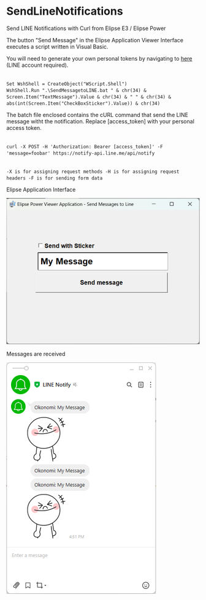 # SendLineNotifications
Send LINE Notifications with Curl from Elipse E3 / Elipse Power

The button "Send Message" in the Elipse Application Viewer Interface executes a script written in Visual Basic.

You will need to generate your own personal tokens by navigating to <a href="https://notify-bot.line.me/my/" target="_blank">here</a> (LINE account required).

<code>
Set WshShell = CreateObject("WScript.Shell")
WshShell.Run ".\SendMessagetoLINE.bat " & chr(34) & Screen.Item("TextMessage").Value & chr(34) & " " & chr(34) & abs(int(Screen.Item("CheckBoxSticker").Value)) & chr(34)
</code>

The batch file enclosed contains the cURL command that send the LINE message witht the notification. Replace [access_token] with your personal access token.

<code>
curl -X POST -H 'Authorization: Bearer [access_token]' -F 'message=foobar' https://notify-api.line.me/api/notify

-X is for assigning request methods
-H is for assigning request headers
-F is for sending form data
</code>

Elipse Application Interface

<img src="ElipseApplicationInterface.png" class="img-responsive" alt=""> </div>

Messages are received

<img src="LineInterface.png" class="img-responsive" alt=""> </div>
